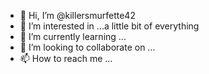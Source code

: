 - 👋 Hi, I’m @killersmurfette42
- 👀 I’m interested in ...a little bit of everything 
- 🌱 I’m currently learning ...
- 💞️ I’m looking to collaborate on ...
- 📫 How to reach me ...

<!---
killersmurfette42/killersmurfette42 is a ✨ special ✨ repository because its `README.md` (this file) appears on your GitHub profile.
You can click the Preview link to take a look at your changes.
--->
